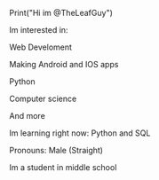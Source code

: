 Print("Hi im @TheLeafGuy")

Im interested in:

Web Develoment

Making Android and IOS apps

Python

Computer science

And more

Im learning right now: Python and SQL

Pronouns: Male (Straight)

Im a student in middle school
